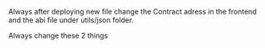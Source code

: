 Always after deploying new file change the Contract adress in the frontend and the abi file under utils/json folder. 

Always change these 2 things